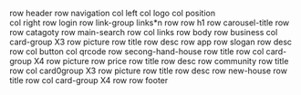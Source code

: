 row header
    row navigation
        col left
            col
                logo
            col
                position    
        col right
            row login
            row link-group
                links*n
    row
        row h1
        row carousel-title
    row
        row catagoty
        row main-search
    row
        col
            links
row body
    row business
        col card-group X3
            row picture
            row title
            row desc
    row app
        row slogan
        row desc
        row 
            col button
            col qrcode
    row secong-hand-house
        row title
        row 
            col card-group X4
                row picture
                row price
                row title
                row desc
    row community
        row title
        row 
            col card0group X3
                row picture
                row title
                row desc
    row new-house
        row title
        row col card-group X4 
    row
row footer